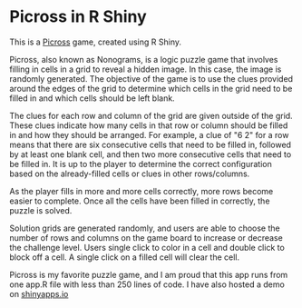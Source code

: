 # Picross in R Shiny

This is a [Picross](https://en.wikipedia.org/wiki/Nonogram) game, created using R Shiny.

Picross, also known as Nonograms, is a logic puzzle game that involves filling in cells in a grid to reveal a hidden image. In this case, the image is randomly generated. The objective of the game is to use the clues provided around the edges of the grid to determine which cells in the grid need to be filled in and which cells should be left blank.

The clues for each row and column of the grid are given outside of the grid. These clues indicate how many cells in that row or column should be filled in and how they should be arranged. For example, a clue of "6 2" for a row means that there are six consecutive cells that need to be filled in, followed by at least one blank cell, and then two more consecutive cells that need to be filled in. It is up to the player to determine the correct configuration based on the already-filled cells or clues in other rows/columns.

As the player fills in more and more cells correctly, more rows become easier to complete. Once all the cells have been filled in correctly, the puzzle is solved.

Solution grids are generated randomly, and users are able to choose the number of rows and columns on the game board to increase or decrease the challenge level. Users single click to color in a cell and double click to block off a cell. A single click on a filled cell will clear the cell.

Picross is my favorite puzzle game, and I am proud that this app runs from one app.R file with less than 250 lines of code. I have also hosted a demo on [shinyapps.io](https://hannahwaddel.shinyapps.io/rshiny-picross/)
